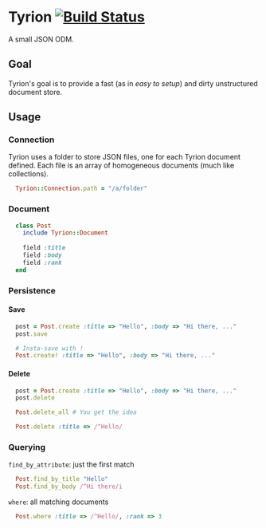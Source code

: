 # Tyrion [![Build Status](http://travis-ci.org/razielgn/tyrion.png)](http://travis-ci.org/razielgn/tyrion)

A small JSON ODM.

## Goal

Tyrion's goal is to provide a fast (as in _easy to setup_) and dirty unstructured document store.

## Usage
### Connection
Tyrion uses a folder to store JSON files, one for each Tyrion document defined.
Each file is an array of homogeneous documents (much like collections).

``` ruby
  Tyrion::Connection.path = "/a/folder"
```

### Document
``` ruby
  class Post
    include Tyrion::Document
  
    field :title
    field :body
    field :rank
  end
```

### Persistence
#### Save
``` ruby
  post = Post.create :title => "Hello", :body => "Hi there, ..."
  post.save
```
``` ruby
  # Insta-save with !
  Post.create! :title => "Hello", :body => "Hi there, ..."
```

#### Delete
``` ruby
  post = Post.create :title => "Hello", :body => "Hi there, ..."
  post.delete
```
``` ruby
  Post.delete_all # You get the idea
```
``` ruby
  Post.delete :title => /^Hello/
```

### Querying
`find_by_attribute`: just the first match

``` ruby
  Post.find_by_title "Hello"
  Post.find_by_body /^Hi there/i
```

`where`: all matching documents

``` ruby
  Post.where :title => /^Hello/, :rank => 3
```